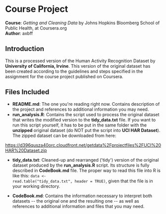 # Course Project
<b>Course</b>: <i>Getting and Cleaning Data</i> by Johns Hopkins Bloomberg School of Public Health, at Coursera.org<br/>
<b>Author</b>: axbff

## Introduction

This is a processed version of the Human Activity Recognition Dataset by <b>University of California, Irvine</b>. This version of the original dataset has been created according to the guidelines and steps specified in the assignment for the course project published on Coursera.

## Files Included

* <b>README.md</b>: The one you're reading right now. Contains description of the project and references to additional information you may need.
* <b>run_analysis.R</b>: Contains the script used to process the original dataset that writes the modified version to the <b>tidy_data.txt</b> file. If you want to run this script yourself, it has to be put in the same folder with the <b>unzipped</b> original dataset (do NOT put the script into <b>UCI HAR Dataset</b>). The zipped dataset can be downloaded from here:

https://d396qusza40orc.cloudfront.net/getdata%2Fprojectfiles%2FUCI%20HAR%20Dataset.zip

* <b>tidy_data.txt</b>: Cleaned-up and rearranged ('tidy') version of the original dataset produced by the <b>run_analysis.R</b> script. Its structure is fully described in <b>CodeBook.md</b> file. The proper way to read this file into R is like this:
<code>data <- read.table("tidy_data.txt", header = TRUE)</code>, given that the file is in your working directory.

* <b>CodeBook.md</b>: Contains the information necessary to interpret both datasets -- the original one and the resulting one -- as well as references to additional information and files that you may need.
